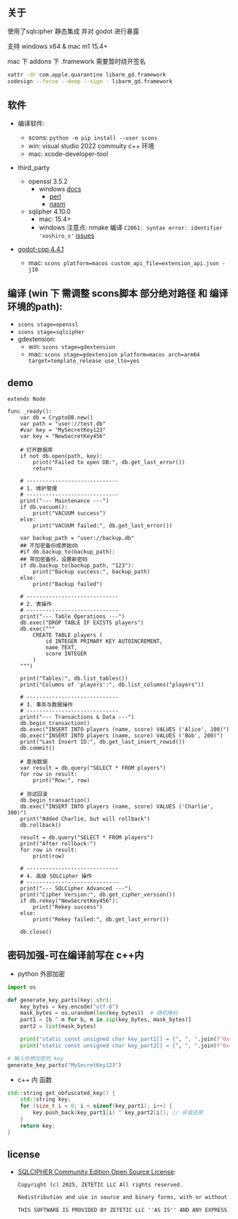 ## 关于
使用了sqlcipher 静态集成 并对 godot 进行暴露

支持 windows x64 & mac m1 15.4+

mac 下 addons 下 .framework 需要暂时绕开签名
```bash
xattr -dr com.apple.quarantine libarm_gd.framework
codesign --force --deep --sign - libarm_gd.framework
```

## 软件

- 编译软件:
  - scons: `python -m pip install --user scons`
  - win: visual studio 2022 commuity c++ 环境
  - mac: xcode-developer-tool
- third_party
  - openssl 3.5.2
    - windows [docs](https://github.com/openssl/openssl/blob/master/NOTES-WINDOWS.md)
      - [perl](http://strawberryperl.com/)
      - [nasm](https://www.nasm.us/)
  - sqlipher 4.10.0
    - mac: 15.4+
    - windows 注意点: nmake 编译 `C2061: syntax error: identifier 'xoshiro_s'` [issues](https://github.com/sqlcipher/sqlcipher/issues/544)


- [godot-cpp 4.4.1](https://github.com/godotengine/godot-cpp)
  - mac: `scons platform=macos custom_api_file=extension_api.json -j10`


## 编译 (win 下 需调整 scons脚本 部分绝对路径 和 编译环境的path): 
  - `scons stage=openssl`
  - `scons stage=sqlcipher`
  - gdextension:
    - win: `scons stage=gdextension`
    - mac: `scons stage=gdextension platform=macos arch=arm64 target=template_release use_lto=yes`

## demo
```gdscript
extends Node

func _ready():
    var db = CryptoDB.new()
    var path = "user://test.db"
    #var key = "MySecretKey123"
    var key = "NewSecretKey456"

    # 打开数据库
    if not db.open(path, key):
        print("Failed to open DB:", db.get_last_error())
        return

    # -----------------------------
    # 1. 维护管理
    # -----------------------------
    print("--- Maintenance ---")
    if db.vacuum():
        print("VACUUM success")
    else:
        print("VACUUM failed:", db.get_last_error())

    var backup_path = "user://backup.db"
    ## 不加密备份成原始db
    #if db.backup_to(backup_path):
    ## 带加密备份，设置新密码
    if db.backup_to(backup_path, "123"):
        print("Backup success:", backup_path)
    else:
        print("Backup failed")

    # -----------------------------
    # 2. 表操作
    # -----------------------------
    print("--- Table Operations ---")
    db.exec("DROP TABLE IF EXISTS players")
    db.exec("""
        CREATE TABLE players (
            id INTEGER PRIMARY KEY AUTOINCREMENT,
            name TEXT,
            score INTEGER
        )
    """)

    print("Tables:", db.list_tables())
    print("Columns of 'players':", db.list_columns("players"))

    # -----------------------------
    # 3. 事务与数据操作
    # -----------------------------
    print("--- Transactions & Data ---")
    db.begin_transaction()
    db.exec("INSERT INTO players (name, score) VALUES ('Alice', 100)")
    db.exec("INSERT INTO players (name, score) VALUES ('Bob', 200)")
    print("Last Insert ID:", db.get_last_insert_rowid())
    db.commit()

    # 查询数据
    var result = db.query("SELECT * FROM players")
    for row in result:
        print("Row:", row)

    # 测试回滚
    db.begin_transaction()
    db.exec("INSERT INTO players (name, score) VALUES ('Charlie', 300)")
    print("Added Charlie, but will rollback")
    db.rollback()

    result = db.query("SELECT * FROM players")
    print("After rollback:")
    for row in result:
        print(row)

    # -----------------------------
    # 4. 高级 SQLCipher 操作
    # -----------------------------
    print("--- SQLCipher Advanced ---")
    print("Cipher Version:", db.get_cipher_version())
    if db.rekey("NewSecretKey456"):
        print("Rekey success")
    else:
        print("Rekey failed:", db.get_last_error())

    db.close()
```



## 密码加强-可在编译前写在 c++内

- python 外部加密
```python
import os

def generate_key_parts(key: str):
    key_bytes = key.encode("utf-8")
    mask_bytes = os.urandom(len(key_bytes))  # 随机掩码
    part1 = [b ^ m for b, m in zip(key_bytes, mask_bytes)]
    part2 = list(mask_bytes)

    print("static const unsigned char key_part1[] = {", ", ".join(f"0x{b:02X}" for b in part1), "};")
    print("static const unsigned char key_part2[] = {", ", ".join(f"0x{b:02X}" for b in part2), "};")

# 输入你想加密的 key
generate_key_parts("MySecretKey123")
```

- c++ 内 函数

```c++
std::string get_obfuscated_key() {
    std::string key;
    for (size_t i = 0; i < sizeof(key_part1); i++) {
        key.push_back(key_part1[i] ^ key_part2[i]); // 异或还原
    }
    return key;
}
```

<!-- ## 测试 sqlcipher
```bash
clang test.c \
  -DSQLITE_HAS_CODEC=1 -DSQLITE_TEMP_STORE=2 \
  -DSQLITE_EXTRA_INIT=sqlcipher_extra_init \
  -DSQLITE_EXTRA_SHUTDOWN=sqlcipher_extra_shutdown \
  -DSQLITE_THREADSAFE=1 \
  -Ithird_party/sqlcipher/include \
  third_party/sqlcipher/lib/libsqlite3.a \
  third_party/openssl/lib/libssl.a \
  third_party/openssl/lib/libcrypto.a \
  -ldl -lpthread -lz \
  -o test
``` -->


## license 
- [SQLCIPHER Community Edition Open Source License](https://github.com/sqlcipher/sqlcipher/blob/master/LICENSE.md):
  ```txt
  Copyright (c) 2025, ZETETIC LLC All rights reserved.

  Redistribution and use in source and binary forms, with or without modification, are permitted provided that the following conditions are met: * Redistributions of source code must retain the above copyright notice, this list of conditions and the following disclaimer. * Redistributions in binary form must reproduce the above copyright notice, this list of conditions and the following disclaimer in the documentation and/or other materials provided with the distribution. * Neither the name of the ZETETIC LLC nor the names of its contributors may be used to endorse or promote products derived from this software without specific prior written permission.

  THIS SOFTWARE IS PROVIDED BY ZETETIC LLC ''AS IS'' AND ANY EXPRESS OR IMPLIED WARRANTIES, INCLUDING, BUT NOT LIMITED TO, THE IMPLIED WARRANTIES OF MERCHANTABILITY AND FITNESS FOR A PARTICULAR PURPOSE ARE DISCLAIMED. IN NO EVENT SHALL ZETETIC LLC BE LIABLE FOR ANY DIRECT, INDIRECT, INCIDENTAL, SPECIAL, EXEMPLARY, OR CONSEQUENTIAL DAMAGES (INCLUDING, BUT NOT LIMITED TO, PROCUREMENT OF SUBSTITUTE GOODS OR SERVICES; LOSS OF USE, DATA, OR PROFITS; OR BUSINESS INTERRUPTION) HOWEVER CAUSED AND ON ANY THEORY OF LIABILITY, WHETHER IN CONTRACT, STRICT LIABILITY, OR TORT (INCLUDING NEGLIGENCE OR OTHERWISE) ARISING IN ANY WAY OUT OF THE USE OF THIS SOFTWARE, EVEN IF ADVISED OF THE POSSIBILITY OF SUCH DAMAGE.
  ```